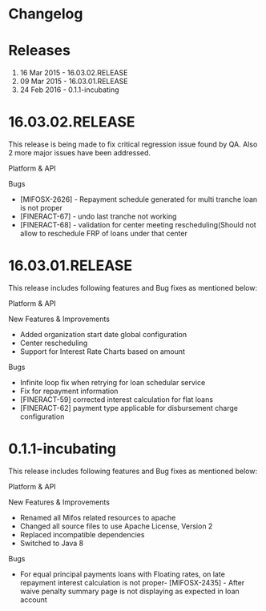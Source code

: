 Changelog
=====

Releases
===============

1. 16 Mar 2015 - 16.03.02.RELEASE
1. 09 Mar 2015 - 16.03.01.RELEASE
1. 24 Feb 2016 - 0.1.1-incubating

16.03.02.RELEASE
=============

This release is being made to fix critical regression issue found by QA. Also 2 more major issues have been addressed.
 
Platform & API

Bugs
 
 - [MIFOSX-2626] - Repayment schedule generated for multi tranche loan is not proper
 - [FINERACT-67] - undo last tranche not working
 - [FINERACT-68] - validation for center meeting rescheduling(Should not allow to reschedule FRP of loans under that center

 16.03.01.RELEASE
=============

This release includes following features and Bug fixes as mentioned below:
 
Platform & API

New Features & Improvements

 - Added organization start date global configuration
 - Center rescheduling
 - Support for Interest Rate Charts based on amount
  
Bugs
 
 - Infinite loop fix when retrying for loan schedular service
 - Fix for repayment information
 - [FINERACT-59] corrected interest calculation for flat loans
 - [FINERACT-62] payment type applicable for disbursement charge configuration
 
0.1.1-incubating
=============

This release includes following features and Bug fixes as mentioned below:
 
Platform & API

New Features & Improvements

 - Renamed all Mifos related resources to apache
 - Changed all source files to use Apache License, Version 2 
 - Replaced incompatible dependencies 
 - Switched to Java 8
 
Bugs
 
 - For equal principal payments loans with Floating rates, on late repayment interest calculation is not proper- [MIFOSX-2435] - After waive penalty summary page is not displaying as expected in loan account
 


 